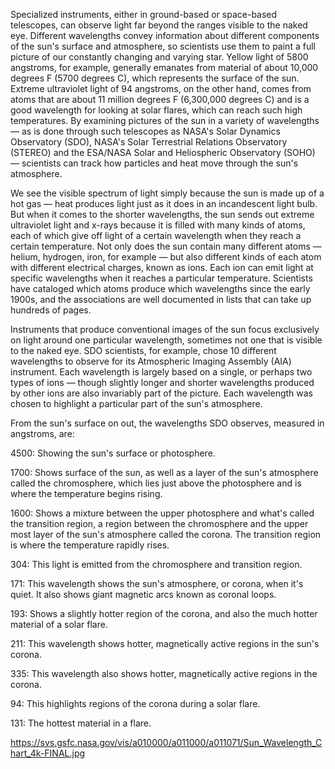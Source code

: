 Specialized instruments, either in ground-based or space-based telescopes, can observe light far beyond the ranges visible to the naked eye. Different wavelengths convey information about different components of the sun's surface and atmosphere, so scientists use them to paint a full picture of our constantly changing and varying star.
Yellow light of 5800 angstroms, for example, generally emanates from material of about 10,000 degrees F (5700 degrees C), which represents the surface of the sun. Extreme ultraviolet light of 94 angstroms, on the other hand, comes from atoms that are about 11 million degrees F (6,300,000 degrees C) and is a good wavelength for looking at solar flares, which can reach such high temperatures. By examining pictures of the sun in a variety of wavelengths — as is done through such telescopes as NASA's Solar Dynamics Observatory (SDO), NASA's Solar Terrestrial Relations Observatory (STEREO) and the ESA/NASA Solar and Heliospheric Observatory (SOHO) — scientists can track how particles and heat move through the sun's atmosphere.

We see the visible spectrum of light simply because the sun is made up of a hot gas — heat produces light just as it does in an incandescent light bulb. But when it comes to the shorter wavelengths, the sun sends out extreme ultraviolet light and x-rays because it is filled with many kinds of atoms, each of which give off light of a certain wavelength when they reach a certain temperature. Not only does the sun contain many different atoms — helium, hydrogen, iron, for example — but also different kinds of each atom with different electrical charges, known as ions. Each ion can emit light at specific wavelengths when it reaches a particular temperature. Scientists have cataloged which atoms produce which wavelengths since the early 1900s, and the associations are well documented in lists that can take up hundreds of pages.

Instruments that produce conventional images of the sun focus exclusively on light around one particular wavelength, sometimes not one that is visible to the naked eye. SDO scientists, for example, chose 10 different wavelengths to observe for its Atmospheric Imaging Assembly (AIA) instrument. Each wavelength is largely based on a single, or perhaps two types of ions — though slightly longer and shorter wavelengths produced by other ions are also invariably part of the picture. Each wavelength was chosen to highlight a particular part of the sun's atmosphere.

From the sun's surface on out, the wavelengths SDO observes, measured in angstroms, are:

4500: Showing the sun's surface or photosphere.

1700: Shows surface of the sun, as well as a layer of the sun's atmosphere called the chromosphere, which lies just above the photosphere and is where the temperature begins rising.

1600: Shows a mixture between the upper photosphere and what's called the transition region, a region between the chromosphere and the upper most layer of the sun's atmosphere called the corona. The transition region is where the temperature rapidly rises.

304: This light is emitted from the chromosphere and transition region.

171: This wavelength shows the sun's atmosphere, or corona, when it's quiet. It also shows giant magnetic arcs known as coronal loops.

193: Shows a slightly hotter region of the corona, and also the much hotter material of a solar flare.

211: This wavelength shows hotter, magnetically active regions in the sun's corona.

335: This wavelength also shows hotter, magnetically active regions in the corona.

94: This highlights regions of the corona during a solar flare.

131: The hottest material in a flare.

https://svs.gsfc.nasa.gov/vis/a010000/a011000/a011071/Sun_Wavelength_Chart_4k-FINAL.jpg

